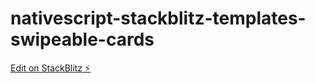 # nativescript-stackblitz-templates-swipeable-cards

[Edit on StackBlitz ⚡️](https://stackblitz.com/edit/nativescript-stackblitz-templates-wjcybu)